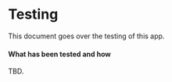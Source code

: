 # Testing

This document goes over the testing of this app.

#### What has been tested and how

TBD.